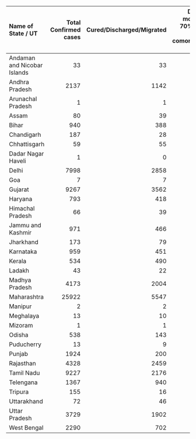 | Name of State / UT          |   Total Confirmed cases |   Cured/Discharged/Migrated |   Deaths ( more than 70% cases due to comorbidities ) |
|:----------------------------|------------------------:|----------------------------:|------------------------------------------------------:|
| Andaman and Nicobar Islands |                      33 |                          33 |                                                     0 |
| Andhra Pradesh              |                    2137 |                        1142 |                                                    47 |
| Arunachal Pradesh           |                       1 |                           1 |                                                     0 |
| Assam                       |                      80 |                          39 |                                                     2 |
| Bihar                       |                     940 |                         388 |                                                     7 |
| Chandigarh                  |                     187 |                          28 |                                                     3 |
| Chhattisgarh                |                      59 |                          55 |                                                     0 |
| Dadar Nagar Haveli          |                       1 |                           0 |                                                     0 |
| Delhi                       |                    7998 |                        2858 |                                                   106 |
| Goa                         |                       7 |                           7 |                                                     0 |
| Gujarat                     |                    9267 |                        3562 |                                                   566 |
| Haryana                     |                     793 |                         418 |                                                    11 |
| Himachal Pradesh            |                      66 |                          39 |                                                     2 |
| Jammu and Kashmir           |                     971 |                         466 |                                                    11 |
| Jharkhand                   |                     173 |                          79 |                                                     3 |
| Karnataka                   |                     959 |                         451 |                                                    33 |
| Kerala                      |                     534 |                         490 |                                                     4 |
| Ladakh                      |                      43 |                          22 |                                                     0 |
| Madhya Pradesh              |                    4173 |                        2004 |                                                   232 |
| Maharashtra                 |                   25922 |                        5547 |                                                   975 |
| Manipur                     |                       2 |                           2 |                                                     0 |
| Meghalaya                   |                      13 |                          10 |                                                     1 |
| Mizoram                     |                       1 |                           1 |                                                     0 |
| Odisha                      |                     538 |                         143 |                                                     3 |
| Puducherry                  |                      13 |                           9 |                                                     1 |
| Punjab                      |                    1924 |                         200 |                                                    32 |
| Rajasthan                   |                    4328 |                        2459 |                                                   121 |
| Tamil Nadu                  |                    9227 |                        2176 |                                                    64 |
| Telengana                   |                    1367 |                         940 |                                                    34 |
| Tripura                     |                     155 |                          16 |                                                     0 |
| Uttarakhand                 |                      72 |                          46 |                                                     1 |
| Uttar Pradesh               |                    3729 |                        1902 |                                                    83 |
| West Bengal                 |                    2290 |                         702 |                                                   207 |